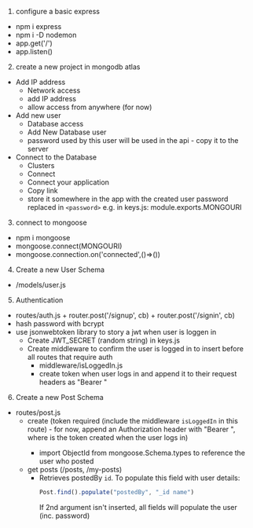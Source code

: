 1. configure a basic express
  + npm i express
  + npm i -D nodemon
  + app.get('/')
  + app.listen()
2. create a new project in mongodb atlas
  + Add IP address
    + Network access
    + add IP address
    + allow access from anywhere (for now)
  + Add new user
    + Database access
    + Add New Database user
    + password used by this user will be used in the api - copy it to the server
  + Connect to the Database
    + Clusters
    + Connect
    + Connect your application
    + Copy link
    + store it somewhere in the app with the created user password replaced in `<password>` e.g. in keys.js: module.exports.MONGOURI
3. connect to mongoose
  + npm i mongoose
  + mongoose.connect(MONGOURI)
  + mongoose.connection.on('connected',()=>())
4. Create a new User Schema
  + /models/user.js
5. Authentication
  +  routes/auth.js
    + router.post('/signup', cb)
    + router.post('/signin', cb)
  + hash password with bcrypt
  + use jsonwebtoken library to story a jwt when user is loggen in
    + Create JWT_SECRET (random string) in keys.js
    + Create middleware to confirm the user is logged in to insert before all routes that require auth
      + middleware/isLoggedIn.js
      + create token when user logs in and append it to their request headers as "Bearer <token>"
6. Create a new Post Schema
  + routes/post.js
    + create (token required (include the middleware `isLoggedIn` in this route) - for now, append an Authorization header with "Bearer <token>", where <token> is the token created when the user logs in)
      + import ObjectId from mongoose.Schema.types to reference the user who posted
    + get posts (/posts, /my-posts)
      + Retrieves postedBy `id`. To populate this field with user details:
        ```js
        Post.find().populate("postedBy", "_id name")
        ```
        If 2nd argument isn't inserted, all fields will populate the user (inc. password)
